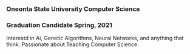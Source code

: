 ### Oneonta State University Computer Science
### Graduation Candidate Spring, 2021
Interestd in Ai, Genetic Algorithms, Neural Networks, and anything that think.
Passionate about Teaching Computer Science.
